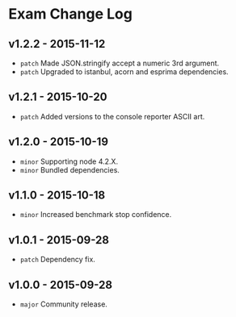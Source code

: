 # Exam Change Log

## v1.2.2 - 2015-11-12
* `patch` Made JSON.stringify accept a numeric 3rd argument.
* `patch` Upgraded to istanbul, acorn and esprima dependencies.

## v1.2.1 - 2015-10-20
* `patch` Added versions to the console reporter ASCII art.

## v1.2.0 - 2015-10-19
* `minor` Supporting node 4.2.X.
* `minor` Bundled dependencies.

## v1.1.0 - 2015-10-18
* `minor` Increased benchmark stop confidence.

## v1.0.1 - 2015-09-28
* `patch` Dependency fix.

## v1.0.0 - 2015-09-28
* `major` Community release.
